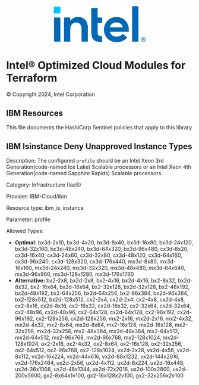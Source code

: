 <p align="center">
  <img src="./images/logo-classicblue-800px.png" alt="Intel Logo" width="250"/>
</p>

# Intel® Optimized Cloud Modules for Terraform  

© Copyright 2024, Intel Corporation

## IBM Resources

This file documents the HashiCorp Sentinel policies that apply to this library

## IBM Isinstance Deny Unapproved Instance Types

Description: The configured `profile` should be an Intel Xeon 3rd Generation(code-named Ice Lake) Scalable processors or an Intel Xeon 4th Generation(code-named Sapphire Rapids) Scalable processors.

Category: Infrastructure (IaaS)

Provider: IBM-Cloud/ibm

Resource type: ibm_is_instance

Parameter: profile

Allowed Types:

- **Optimal:** bx3d-2x10, bx3d-4x20, bx3d-8x40, bx3d-16x80, bx3d-24x120, bx3d-32x160, bx3d-48x240, bx3d-64x320, bx3d-96x480, cx3d-8x20, cx3d-16x40, cx3d-24x60, cx3d-32x80, cx3d-48x120, cx3d-64x160, cx3d-96x240, cx3d-128x320, cx3d-176x440, mx3d-8x80, mx3d-16x160, mx3d-24x240, mx3d-32x320, mx3d-48x480, mx3d-64x640, mx3d-96x960, mx3d-128x1280, mx3d-176x1760
- **Alternative:** bx2-2x8, bx2d-2x8, bx2-4x16, bx2d-4x16, bx2-8x32, bx2d-8x32, bx2-16x64, bx2d-16x64, bx2-32x128, bx2d-32x128, bx2-48x192, bx2d-48x192, bx2-64x256, bx2d-64x256, bx2-96x384, bx2d-96x384, bx2-128x512, bx2d-128x512, cx2-2x4, cx2d-2x4, cx2-4x8, cx2d-4x8, cx2-8x16, cx2d-8x16, cx2-16x32, cx2d-16x32, cx2-32x64, cx2d-32x64, cx2-48x96, cx2d-48x96, cx2-64x128, cx2d-64x128, cx2-96x192, cx2d-96x192, cx2-128x256, cx2d-128x256, mx2-2x16, mx2d-2x16, mx2-4x32, mx2d-4x32, mx2-8x64, mx2d-8x64, mx2-16x128, mx2d-16x128, mx2-32x256, mx2d-32x256, mx2-48x384, mx2d-48x384, mx2-64x512, mx2d-64x512, mx2-96x768, mx2d-96x768, mx2-128x1024, mx2d-128x1024, ox2-2x16, ox2-4x32, ox2-8x64, ox2-16x128, ox2-32x256, ox2-64x512, ox2-96x768, ox2-128x1024, vx2d-2x28, vx2d-4x56, vx2d-8x112, vx2d-16x224, vx2d-44x616, vx2d-88x1232, vx2d-144x2016, vx2d-176x2464, ux2d-2x56, ux2d-4x112, ux2d-8x224, ux2d-16x448, ux2d-36x1008, ux2d-48x1344, ux2d-72x2016, ux2d-100x2800, ux2d-200x5600, gx2-8x64x1v100, gx2-16x128x2v100, gx2-32x256x2v100

